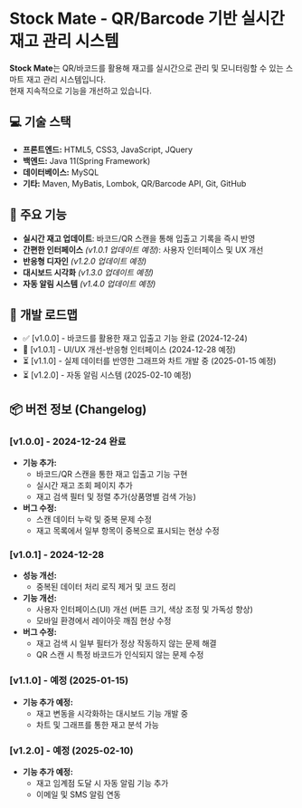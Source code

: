 # Stock Mate - QR/Barcode 기반 실시간 재고 관리 시스템

**Stock Mate**는 QR/바코드를 활용해 재고를 실시간으로 관리 및 모니터링할 수 있는 스마트 재고 관리 시스템입니다.  
현재 지속적으로 기능을 개선하고 있습니다.

## 💻 기술 스택
- **프론트엔드:** HTML5, CSS3, JavaScript, JQuery  
- **백엔드:** Java 11(Spring Framework)  
- **데이터베이스:** MySQL
- **기타:** Maven, MyBatis, Lombok, QR/Barcode API, Git, GitHub

## 🚀 주요 기능
- **실시간 재고 업데이트**: 바코드/QR 스캔을 통해 입출고 기록을 즉시 반영
- **간편한 인터페이스** *(v1.0.1 업데이트 예정)*: 사용자 인터페이스 및 UX 개선
- **반응형 디자인** *(v1.2.0 업데이트 예정)*
- **대시보드 시각화** *(v1.3.0 업데이트 예정)*
- **자동 알림 시스템** *(v1.4.0 업데이트 예정)*

## 📅 개발 로드맵
- ✅ [v1.0.0] - 바코드를 활용한 재고 입출고 기능 완료 (2024-12-24)  
- 🚧 [v1.0.1] - UI/UX 개선-반응형 인터페이스 (2024-12-28 예정)  
- ⏳ [v1.1.0] - 실제 데이터를 반영한 그래프와 차트 개발 중 (2025-01-15 예정)  
- ⏳ [v1.2.0] - 자동 알림 시스템 (2025-02-10 예정)  


## 📦 버전 정보 (Changelog)

### [v1.0.0] - 2024-12-24 완료
- **기능 추가:**
  - 바코드/QR 스캔을 통한 재고 입출고 기능 구현
  - 실시간 재고 조회 페이지 추가
  - 재고 검색 필터 및 정렬 추가(상품명별 검색 가능)  
- **버그 수정:**  
  - 스캔 데이터 누락 및 중복 문제 수정  
  - 재고 목록에서 일부 항목이 중복으로 표시되는 현상 수정
    
### [v1.0.1] - 2024-12-28
- **성능 개선:**  
  - 중복된 데이터 처리 로직 제거 및 코드 정리  
- **기능 개선:**  
  - 사용자 인터페이스(UI) 개선 (버튼 크기, 색상 조정 및 가독성 향상)  
  - 모바일 환경에서 레이아웃 깨짐 현상 수정  
- **버그 수정:**  
  - 재고 검색 시 일부 필터가 정상 작동하지 않는 문제 해결  
  - QR 스캔 시 특정 바코드가 인식되지 않는 문제 수정  

### [v1.1.0] - 예정 (2025-01-15)
- **기능 추가 예정:**  
  - 재고 변동을 시각화하는 대시보드 기능 개발 중  
  - 차트 및 그래프를 통한 재고 분석 가능  

### [v1.2.0] - 예정 (2025-02-10)
- **기능 추가 예정:**  
  - 재고 임계점 도달 시 자동 알림 기능 추가  
  - 이메일 및 SMS 알림 연동  
 

